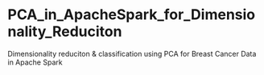 # PCA_in_ApacheSpark_for_Dimensionality_Reduciton
Dimensionality reduciton &amp; classification using PCA for Breast Cancer Data in Apache Spark
